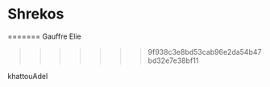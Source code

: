# Shrekos

=======
Gauffre Elie
>>>>>>> 9f938c3e8bd53cab96e2da54b47bd32e7e38bf11











khattouAdel